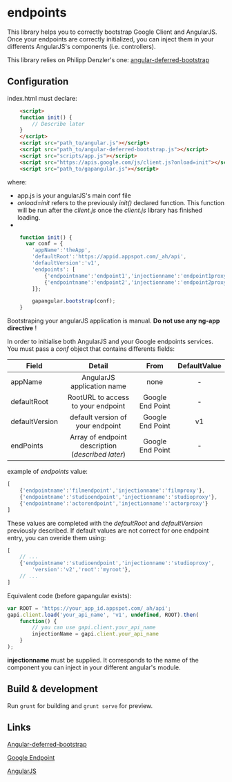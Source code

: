 # endpoints

This library helps you to correctly bootstrap Google Client and AngularJS. Once your endpoints are correctly initialized, you can inject them in your differents AngularJS's components (i.e. controllers).

This library relies on Philipp Denzler's one: [angular-deferred-bootstrap](https://github.com/philippd/angular-deferred-bootstrap)

## Configuration

index.html must declare:

```html
	<script>    
	function init() {
		// Describe later
    }
    </script>
    <script src="path_to/angular.js"></script>
    <script src="path_to/angular-deferred-bootstrap.js"></script>
    <script src="scripts/app.js"></script>
    <script src="https://apis.google.com/js/client.js?onload=init"></script> 
    <script src="path_to/gapangular.js"></script>

```

where: 
* app.js is your angularJS's main conf file
* _onload=init_ refers to the previously _init()_ declared function. This function 
will be run after the _client.js_ once the _client.js_ library has finished loading.
* 

```javascript
	function init() {
      var conf = {
        'appName':'theApp',
        'defaultRoot':'https://appid.appspot.com/_ah/api',
        'defaultVersion':'v1',
        'endpoints': [
        	{'endpointname':'endpoint1','injectionname':'endpoint1proxy'},
        	{'endpointname':'endpoint2','injectionname':'endpoint2proxy'}
        ]};

        gapangular.bootstrap(conf);
    }
```

Bootstraping your angularJS application is manual. __Do not use any ng-app directive__ !

In order to initialise both AngularJS and your Google endpoints services. You must pass a _conf_ object that contains differents fields:

| Field         | Detail                     | From           | DefaultValue  |
| ------------- |:--------------------------:|:--------------:| :-------------:|
| appName       | AngularJS application name | none 	   	  |	-			  |
| defaultRoot   | RootURL to access to your endpoint      |   Google End Point		| - |
| defaultVersion| default version of your endpoint   |    Google End Point 		| v1 |
| endPoints		| Array of endpoint description (_described later_)  |    Google End Point 		| - |


example of _endpoints_ value:

```javascript
[
    {'endpointname':'filmendpoint','injectionname':'filmproxy'},
    {'endpointname':'studioendpoint','injectionname':'studioproxy'},
    {'endpointname':'actorendpoint','injectionname':'actorproxy'}
]
```

These values are completed with the _defaultRoot_ and _defaultVersion_ previously described.
If default values are not correct for one endpoint entry, you can overide them using:

```javascript
[
	// ...
	{'endpointname':'studioendpoint','injectionname':'studioproxy',
		'version':'v2','root':'myroot'},
    // ...
]
```

Equivalent code (before gapangular exists):

```javascript
var ROOT = 'https://your_app_id.appspot.com/_ah/api';
gapi.client.load('your_api_name', 'v1', undefined, ROOT).then(
	function() {
		// you can use gapi.client.your_api_name
		injectionName = gapi.client.your_api_name
	}
);
```


__injectionname__ must be supplied. It corresponds to the name of the component you can
inject in your different angular's module.




## Build & development

Run `grunt` for building and `grunt serve` for preview.

## Links
[Angular-deferred-bootstrap](https://github.com/philippd/angular-deferred-bootstrap)

[Google Endpoint](https://cloud.google.com/appengine/docs/java/endpoints')

[AngularJS](https://angularjs.org)

